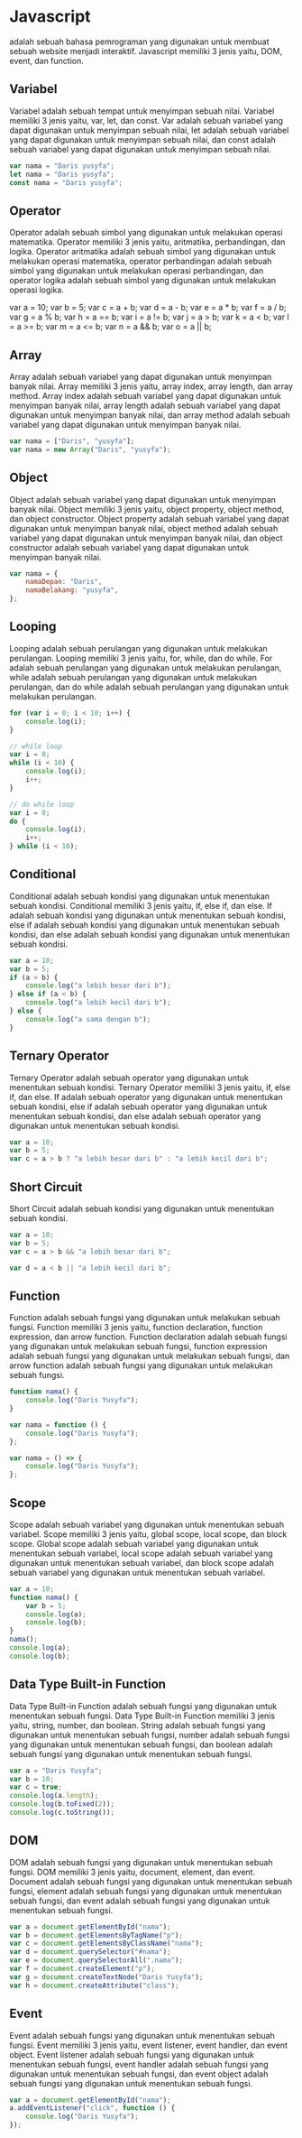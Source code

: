 # Javascript 
adalah sebuah bahasa pemrograman yang digunakan untuk membuat sebuah website menjadi interaktif. Javascript memiliki 3 jenis yaitu, DOM, event, dan function.

## Variabel
Variabel adalah sebuah tempat untuk menyimpan sebuah nilai. Variabel memiliki 3 jenis yaitu, var, let, dan const. Var adalah sebuah variabel yang dapat digunakan untuk menyimpan sebuah nilai, let adalah sebuah variabel yang dapat digunakan untuk menyimpan sebuah nilai, dan const adalah sebuah variabel yang dapat digunakan untuk menyimpan sebuah nilai.
```js
var nama = "Daris yusyfa";
let nama = "Daris yusyfa";
const nama = "Daris yusyfa";
```
## Operator
Operator adalah sebuah simbol yang digunakan untuk melakukan operasi matematika. Operator memiliki 3 jenis yaitu, aritmatika, perbandingan, dan logika. Operator aritmatika adalah sebuah simbol yang digunakan untuk melakukan operasi matematika, operator perbandingan adalah sebuah simbol yang digunakan untuk melakukan operasi perbandingan, dan operator logika adalah sebuah simbol yang digunakan untuk melakukan operasi logika.

var a = 10;
var b = 5;
var c = a + b;
var d = a - b;
var e = a * b;
var f = a / b;
var g = a % b;
var h = a == b;
var i = a != b;
var j = a > b;
var k = a < b;
var l = a >= b;
var m = a <= b;
var n = a && b;
var o = a || b;
## Array
Array adalah sebuah variabel yang dapat digunakan untuk menyimpan banyak nilai. Array memiliki 3 jenis yaitu, array index, array length, dan array method. Array index adalah sebuah variabel yang dapat digunakan untuk menyimpan banyak nilai, array length adalah sebuah variabel yang dapat digunakan untuk menyimpan banyak nilai, dan array method adalah sebuah variabel yang dapat digunakan untuk menyimpan banyak nilai.
```js
var nama = ["Daris", "yusyfa"];
var nama = new Array("Daris", "yusyfa");
```
## Object
Object adalah sebuah variabel yang dapat digunakan untuk menyimpan banyak nilai. Object memiliki 3 jenis yaitu, object property, object method, dan object constructor. Object property adalah sebuah variabel yang dapat digunakan untuk menyimpan banyak nilai, object method adalah sebuah variabel yang dapat digunakan untuk menyimpan banyak nilai, dan object constructor adalah sebuah variabel yang dapat digunakan untuk menyimpan banyak nilai.
```js
var nama = {
	namaDepan: "Daris",
	namaBelakang: "yusyfa",
};
```
## Looping
Looping adalah sebuah perulangan yang digunakan untuk melakukan perulangan. Looping memiliki 3 jenis yaitu, for, while, dan do while. For adalah sebuah perulangan yang digunakan untuk melakukan perulangan, while adalah sebuah perulangan yang digunakan untuk melakukan perulangan, dan do while adalah sebuah perulangan yang digunakan untuk melakukan perulangan.
```js
for (var i = 0; i < 10; i++) {
	console.log(i);
}

// while loop
var i = 0;
while (i < 10) {
	console.log(i);
	i++;
}

// do while loop
var i = 0;
do {
	console.log(i);
	i++;
} while (i < 10);
```
## Conditional

Conditional adalah sebuah kondisi yang digunakan untuk menentukan sebuah kondisi. Conditional memiliki 3 jenis yaitu, if, else if, dan else. If adalah sebuah kondisi yang digunakan untuk menentukan sebuah kondisi, else if adalah sebuah kondisi yang digunakan untuk menentukan sebuah kondisi, dan else adalah sebuah kondisi yang digunakan untuk menentukan sebuah kondisi.
```js
var a = 10;
var b = 5;
if (a > b) {
	console.log("a lebih besar dari b");
} else if (a < b) {
	console.log("a lebih kecil dari b");
} else {
	console.log("a sama dengan b");
}
```
## Ternary Operator
Ternary Operator adalah sebuah operator yang digunakan untuk menentukan sebuah kondisi. Ternary Operator memiliki 3 jenis yaitu, if, else if, dan else. If adalah sebuah operator yang digunakan untuk menentukan sebuah kondisi, else if adalah sebuah operator yang digunakan untuk menentukan sebuah kondisi, dan else adalah sebuah operator yang digunakan untuk menentukan sebuah kondisi.
```js
var a = 10;
var b = 5;
var c = a > b ? "a lebih besar dari b" : "a lebih kecil dari b";
```
## Short Circuit
Short Circuit adalah sebuah kondisi yang digunakan untuk menentukan sebuah kondisi.
```js
var a = 10;
var b = 5;
var c = a > b && "a lebih besar dari b";

var d = a < b || "a lebih kecil dari b";
```
## Function
Function adalah sebuah fungsi yang digunakan untuk melakukan sebuah fungsi. Function memiliki 3 jenis yaitu, function declaration, function expression, dan arrow function. Function declaration adalah sebuah fungsi yang digunakan untuk melakukan sebuah fungsi, function expression adalah sebuah fungsi yang digunakan untuk melakukan sebuah fungsi, dan arrow function adalah sebuah fungsi yang digunakan untuk melakukan sebuah fungsi.
```js
function nama() {
	console.log("Daris Yusyfa");
}

var nama = function () {
	console.log("Daris Yusyfa");
};

var nama = () => {
	console.log("Daris Yusyfa");
};
```
## Scope
Scope adalah sebuah variabel yang digunakan untuk menentukan sebuah variabel. Scope memiliki 3 jenis yaitu, global scope, local scope, dan block scope. Global scope adalah sebuah variabel yang digunakan untuk menentukan sebuah variabel, local scope adalah sebuah variabel yang digunakan untuk menentukan sebuah variabel, dan block scope adalah sebuah variabel yang digunakan untuk menentukan sebuah variabel.
```js
var a = 10;
function nama() {
	var b = 5;
	console.log(a);
	console.log(b);
}
nama();
console.log(a);
console.log(b);
```
## Data Type Built-in Function
Data Type Built-in Function adalah sebuah fungsi yang digunakan untuk menentukan sebuah fungsi. Data Type Built-in Function memiliki 3 jenis yaitu, string, number, dan boolean. String adalah sebuah fungsi yang digunakan untuk menentukan sebuah fungsi, number adalah sebuah fungsi yang digunakan untuk menentukan sebuah fungsi, dan boolean adalah sebuah fungsi yang digunakan untuk menentukan sebuah fungsi.
```js
var a = "Daris Yusyfa";
var b = 10;
var c = true;
console.log(a.length);
console.log(b.toFixed(2));
console.log(c.toString());
```
## DOM
DOM adalah sebuah fungsi yang digunakan untuk menentukan sebuah fungsi. DOM memiliki 3 jenis yaitu, document, element, dan event. Document adalah sebuah fungsi yang digunakan untuk menentukan sebuah fungsi, element adalah sebuah fungsi yang digunakan untuk menentukan sebuah fungsi, dan event adalah sebuah fungsi yang digunakan untuk menentukan sebuah fungsi.
```js
var a = document.getElementById("nama");
var b = document.getElementsByTagName("p");
var c = document.getElementsByClassName("nama");
var d = document.querySelector("#nama");
var e = document.querySelectorAll(".nama");
var f = document.createElement("p");
var g = document.createTextNode("Daris Yusyfa");
var h = document.createAttribute("class");
```
## Event
Event adalah sebuah fungsi yang digunakan untuk menentukan sebuah fungsi. Event memiliki 3 jenis yaitu, event listener, event handler, dan event object. Event listener adalah sebuah fungsi yang digunakan untuk menentukan sebuah fungsi, event handler adalah sebuah fungsi yang digunakan untuk menentukan sebuah fungsi, dan event object adalah sebuah fungsi yang digunakan untuk menentukan sebuah fungsi.
```js
var a = document.getElementById("nama");
a.addEventListener("click", function () {
	console.log("Daris Yusyfa");
});
```

